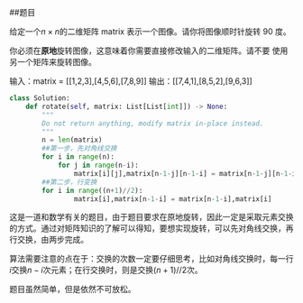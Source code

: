##题目

给定一个$n×n$的二维矩阵 matrix 表示一个图像。请你将图像顺时针旋转 90 度。

你必须在**原地**旋转图像，这意味着你需要直接修改输入的二维矩阵。请不要 使用另一个矩阵来旋转图像。

输入：matrix = \[[1,2,3],[4,5,6],[7,8,9]]
输出：\[[7,4,1],[8,5,2],[9,6,3]]

~~~python
class Solution:
    def rotate(self, matrix: List[List[int]]) -> None:
        """
        Do not return anything, modify matrix in-place instead.
        """
        n = len(matrix)
        ##第一步，先对角线交换
        for i in range(n):
            for j in range(n-i):
                matrix[i][j],matrix[n-1-j][n-1-i] = matrix[n-1-j][n-1-i],matrix[i][j]
        ##第二步，行变换
        for i in range((n+1)//2):
                matrix[i],matrix[n-1-i] = matrix[n-1-i],matrix[i]
~~~

这是一道和数学有关的题目，由于题目要求在原地旋转，因此一定是采取元素交换的方式。通过对矩阵知识的了解可以得知，要想实现旋转，可以先对角线交换，再行交换，由两步完成。

算法需要注意的点在于：交换的次数一定要仔细思考，比如对角线交换时，每一行$i$交换$n-i$次元素；在行交换时，则是交换$(n+1)//2$次。

题目虽然简单，但是依然不可放松。